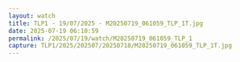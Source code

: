```yaml
---
layout: watch
title: TLP1 - 19/07/2025 - M20250719_061059_TLP_1T.jpg
date: 2025-07-19 06:10:59
permalink: /2025/07/19/watch/M20250719_061059_TLP_1
capture: TLP1/2025/202507/20250718/M20250719_061059_TLP_1T.jpg
---
```

